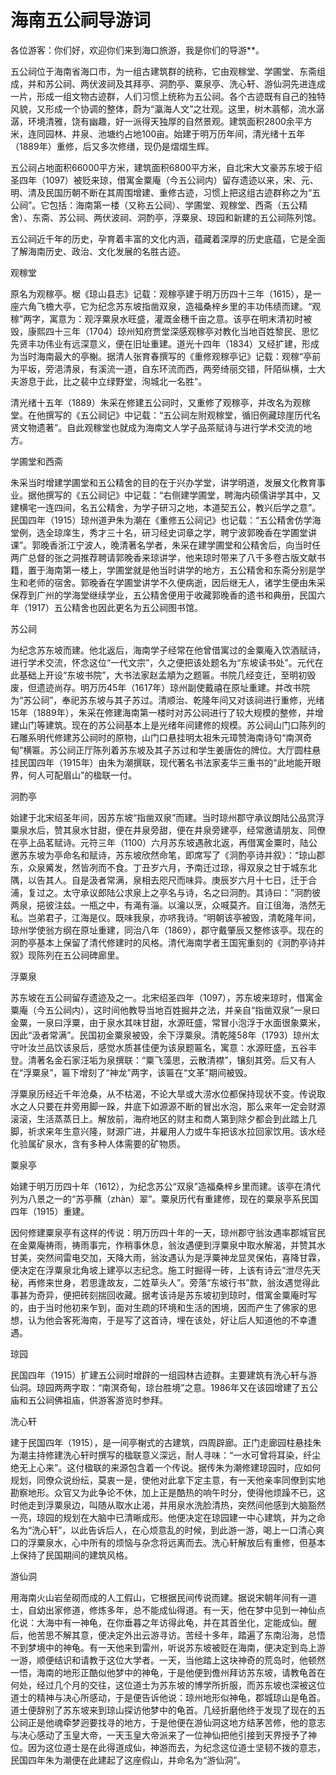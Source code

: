 # 海南五公祠导游词  
各位游客：你们好，欢迎你们来到海口旅游，我是你们的导游**。  

五公祠位于海南省海口市，为一组古建筑群的统称，它由观稼堂、学圃堂、东斋组成，并和苏公祠、两伏波祠及其拜亭、洞酌亭、粟泉亭、洗心轩、游仙洞先进连成一片，形成一组文物古迹群，人们习惯上统称为五公祠。各个古迹既有自己的独特风貌，又形成一个协调的整体，蔚为“瀛海人文”之壮观。这里，树木蓊郁，流水潺潺，环境清雅，饶有幽趣，好一派得天独厚的自然景观。建筑面积2800余平方米，连同园林、井泉、池塘约占地100亩。始建于明万历年间，清光绪十五年（1889年）重修，后又多次修缮，现仍是熠熠生辉。  

五公祠占地面积66000平方米，建筑面积6800平方米，自北宋大文豪苏东坡于绍圣四年（1097）被贬来琼，借寓金粟庵（今五公祠内）留存遗迹以来，宋、元、明、清及民国历朝不断在其周围增建、重修古迹，习惯上把这组古迹群称之为“五公祠”。它包括：海南第一楼（又称五公祠）、学圃堂、观稼堂、西斋（五公精舍）、东斋、苏公祠、两伏波祠、洞酌亭，浮粟泉、琼园和新建的五公祠陈列馆。  

五公祠近千年的历史，孕育着丰富的文化内涵，蕴藏着深厚的历史底蕴，它是全面了解海南历史、政治、文化发展的名胜古迹。  

观稼堂  

原名为观稼亭。椐《琼山县志》记载：观稼亭建于明万历四十三年（1615），是一座六角飞檐大亭，它为纪念苏东坡指凿双泉，造福桑梓乡里的丰功伟绩而建。“观稼”两字，寓意为：观浮粟泉水旺盛，灌溉金穗千亩之意。该亭在明末清初时被毁，康熙四十三年（1704）琼州知府贾堂深感观稼亭对教化当地百姓黎民、思忆先贤丰功伟业有远深意义，便在旧址重建。道光十四年（1834）又经扩建，形成为当时海南最大的亭榭。据清人张育春撰写的《重修观稼亭记》记载：观稼“亭前为平坂，旁浥清泉，有溪流一道，自东环流而西，两旁绮丽交错，阡陌纵横，士大夫游息于此，比之裴中立绿野堂，洵城北一名胜”。  

清光绪十五年（1889）朱采在修建五公祠时，又重修了观稼亭，并改名为观稼堂。在他撰写的《五公祠记》中记载：“五公祠左附观稼堂，循旧例藏琼崖历代名贤文物遗著”。自此观稼堂也就成为海南文人学子品茶赋诗与进行学术交流的地方。  

学圃堂和西斋  

朱采当时增建学圃堂和五公精舍的目的在于兴办学堂，讲学明道，发展文化教育事业。据他撰写的《五公祠记》中记载：“右侧建学圃堂，聘海内硕儒讲学其中，又建横宅一连四间，名五公精舍，为学子研习之地，本道契五公，教兴后学之意”。民国四年（1915）琼州道尹朱为潮在《重修五公祠记》也记载：“五公精舍仿学海堂例，选全琼庠生，秀才三十名，研习经史词章之学，聘宁波郭晚香在学圃堂讲课”。郭晚香浙江宁波人，晚清著名学者，朱采在建学圃堂和公精舍后，向当时任两广总督的张之洞推荐聘请郭晚香来琼讲学，他来琼时带来了八千多卷古版文献书籍，置于海南第一楼上，学圃堂就是他当时讲学的地方，五公精舍和东斋分别是学生和老师的宿舍。郭晚香在学圃堂讲学不久便病逝，因后继无人，诸学生便由朱采保荐到广州的学海堂继续学业，五公精舍便用于收藏郭晚香的遗书和典册，民国六年（1917）五公精舍也因此更名为五公祠图书馆。  

苏公祠  

为纪念苏东坡而建。他北返后，海南学子经常在他曾借寓过的金粟庵入饮酒赋诗，进行学术交流，怀念这位“一代文宗”，久之便把该处题名为“东坡读书处”。元代在此基础上开设“东坡书院”，大书法家赵孟頫为之题匾。书院几经变迁，至明初毁废，但遗迹尚存。明万历45年（1617年）琼州副使戴禧在原址重建。并改书院为“苏公祠”，奉祀苏东坡与其子苏过。清顺治、乾隆年间又对该祠进行重修，光绪15年（1889年），朱采在修建海南第一楼时对苏公祠进行了较大规模的整修，并增建山门等建筑。现在的苏公祠基本上是光绪年间建修的规模。苏公祠山门口陈列的石雕系明代修建苏公祠时的原物，山门口悬挂明太祖朱元璋赞海南诗句“南溟奇甸”横匾。苏公祠正厅陈列着苏东坡及其子苏过和学生姜唐佐的牌位。大厅圆柱悬挂民国四年（1915年）由朱为潮撰联，现代著名书法家麦华三重书的“此地能开眼界，何人可配眉山”的楹联一付。  

泂酌亭  

始建于北宋绍圣年间，因苏东坡“指凿双泉”而建。当时琼州郡守承议朗陆公品赏浮粟泉水后，赞其泉水甘甜，便在井泉旁甜，便在井泉旁建亭，经常邀请朋友、同僚在亭上品茗赋诗。元符三年（1100）六月苏东坡遇赦北返，再借寓金粟时，陆公邀苏东坡为亭命名和赋诗，苏东坡欣然命笔，即席写了《泂酌亭诗并叙》：“琼山郡东，众泉觱发，然皆冽而不食。丁丑岁六月，予南迁过琼，得双泉之甘于城东北隅，以告其人。自是汲者常满，泉相去咫尺而味异。庚辰岁六月十七日，迁于合浦，复过之。太守承议郎陆公求泉上之亭名与诗，名之曰泂酌。其诗曰：”泂酌彼两泉，挹彼注兹。一瓶之中，有渑有淄。以瀹以烹，众喊莫齐。自江徂海，浩然无私。岂弟君子，江海是仪。既味我泉，亦哜我诗。“明朝该亭被毁，清乾隆年间，琼州学使翁方纲在原址重建，同治八年（1869），郡守戴肇辰又整修该亭。现在的泂酌亭基本上保留了清代修建时的风格。清代海南学者王国宪重刻的《泂酌亭诗并叙》现陈列在五公祠碑廊里。  

浮粟泉  

苏东坡在五公祠留存遗迹及之一。北宋绍圣四年（1097），苏东坡来琼时，借寓金粟庵（今五公祠内），这时间他教导当地百姓掘井之法，并亲自“指凿双泉”一泉曰金粟，一泉曰浮粟，由于泉水其味甘甜，水源旺盛，常冒小泡浮于水面很象粟米，因此“汲者常满”。民国初金粟泉被毁，余下浮粟泉。清乾隆58年（1793）琼州太守叶汝兰品饮该泉后，感觉水质甚佳便为该泉题匾名，寓意：水源旺盛，五谷丰登。清著名金石家汪垢为泉撰联：“粟飞藻思，云散清襟”，镶刻其旁。后又有人在“浮粟泉”，匾下增刻了“神龙”两字，该匾在“文革”期间被毁。  

浮粟泉历经近千年沧桑，从不枯渴，不论大旱或大涝水位都保持现状不变。传说取水之人只要在井旁用脚一跺，井底下如源源不断的冒出水泡，那么来年一定会财源滚滚，生活蒸蒸日上。解放前，海府地区的财主和商人第到除夕都会到此踏上几脚，祈求来年生意兴隆，财源广进，并雇用人力或牛车把该水拉回家饮用。该水经化验属矿泉水，含有多种人体需要的矿物质。  

粟泉亭  

始建于明万历四十年（1612），为纪念苏公“双泉”造福桑梓乡里而建。该亭在清代列为八景之一的“苏亭蘸（zhàn）翠”。粟泉历代有重建修，现在的粟泉亭系民国四年（1915）重建。  

因何修建粟泉亭有这样的传说：明万历四十年的一天，琼州郡守翁汝遇率郡城官民在金粟庵祷雨，祷雨事完，作稍事休息，翁汝遇便到浮粟泉中取水解渴，并赞其水甘美，突然间雷电交加，天降大雨，翁汝遇认为是浮粟神龙显灵保佑，喜降甘霖，便决定在浮粟泉北角坡上建亭以志纪念。施工时掘得一砖，上该有诗云“泄尽先天秘，再修来世身，若思逢故友，二姓草头人”。旁落“东坡行书”款，翁汝遇觉得此事甚为奇异，便把砖刻揣回收藏。据考该诗是苏东坡初到琼时，借寓金粟庵时写的，由于当时他初来乍到，面对生疏的环境和生活的困境，因而产生了佛家的思想，认为他会客死海南，于是写了这首诗，埋在该处，好让后人知道他的不幸遭遇。  

琼园  

民国四年（1915）扩建五公祠时增辟的一组园林古迹群。主要建筑有洗心轩与游仙洞。琼园两两字取：“南溟奇甸，琼台胜境”之意。1986年又在该园增建了五公庙和五公祠佛祖庙，供游客游览时参拜。  

洗心轩  

建于民国四年（1915），是一间亭榭式的古建筑，四周辟廊。正门走廊园柱悬挂朱为潮主持修建洗心轩时撰写的楹联意义深远，耐人寻味：“一水可曾将耳染，纤尘绝无上心来”。这付楹联的来源包含着一个传说。据传朱为潮修建琼园时，应如何规划，同僚众说纷纭，莫衷一是，使他对此拿下定主意，有一天他亲率同僚到实地勘察地形。众官又为此争论不休，加上正是酷热的响午时分，使得他烦躁不已，这时他走到浮粟泉边，叫随从取水止渴，并用泉水洗脸清热，突然间他感到大脑豁然一亮，琼园的规划在大脑中已清晰成形。他便决定在琼园建一中心建筑，并为之命名为“洗心轩”，以此告诉后人，在心烦意乱的时候，到此游一游，喝上一口清心爽口的浮粟泉水，心中所有的烦恼与杂念将远离而去。洗心轩解放后有重修，但基本上保持了民国期间的建筑风格。  

游仙洞  

用海南火山岩垒砌而成的人工假山，它根据民间传说而建。据说宋朝年间有一道士，自幼出家修道，修炼多年，总不能成仙得道。有一天，他在梦中见到一神仙点化说：大海中有一神龟，在你垂暮之年访得此龟，并在其首坐化，定能成仙。醒后，他苦思不解其意，便决定外出云游寻访。苦经十多年，踏遍了东南沿海，总悟不到梦境中的神龟。有一天他来到雷州，听说苏东坡被贬在海南，便决定到岛上游一游，顺便结识和请教于这位大学者。一天，当他踏上这块神奇的荒岛时，他顿然一悟，海南的地形正酷似他梦中的神龟，于是他便到儋州拜访苏东坡，请教龟首在何处，经过几个月的交往，这位道士为苏东坡的博学所折服，而苏东坡也深被这位道士的精神与决心所感动，于是便告诉他说：琼州地形似神龟，郡城琼山是龟首。道士便辞别了苏东坡来到琼山探访他梦中的龟首。几经折磨他终于发现了现在的五公祠正是他魂牵梦迥要找寻的地方，于是他便在游仙洞这地方结茅苦修，他的意志与决心感动了玉皇大帝，一天玉皇大帝派来了一位神仙把他引接到天界授予了神位。因为这位道士是在此得道成仙，神游而去，为纪念这位道士坚韧不拨的意志，民国四年朱为潮便在此建起了这座假山，并命名为“游仙洞”。  
<!-- Last processed: 2025-07-22 03:44:21 -->

